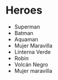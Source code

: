 # Heroes

* Superman
* Batman
* Aquaman
* Mujer Maravilla
* Linterna Verde
* Robin
* Volcán Negro
* Mujer maravilla
